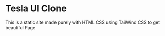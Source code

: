 # Tesla UI Clone

This is a static site made purely with HTML CSS using TailWind CSS to get beautiful Page
